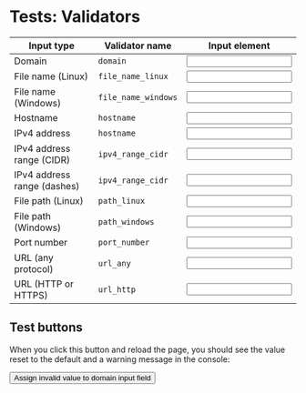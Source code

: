 # Tests: Validators

Input type | Validator name | Input element
---|---|---
Domain | `domain` | <input data-input-for="VALIDATOR_DOMAIN">
File name (Linux) | `file_name_linux` | <input data-input-for="VALIDATOR_FILE_LINUX">
File name (Windows) | `file_name_windows` | <input data-input-for="VALIDATOR_FILE_WINDOWS">
Hostname | `hostname` | <input data-input-for="VALIDATOR_HOSTNAME">
IPv4 address | `hostname` | <input data-input-for="VALIDATOR_IPV4_ADDRESS">
IPv4 address range (CIDR) | `ipv4_range_cidr` | <input data-input-for="VALIDATOR_IPV4_CIDR">
IPv4 address range (dashes) | `ipv4_range_cidr` | <input data-input-for="VALIDATOR_IPV4_DASHES">
File path (Linux) | `path_linux` | <input data-input-for="VALIDATOR_PATH_LINUX">
File path (Windows) | `path_windows` | <input data-input-for="VALIDATOR_PATH_WINDOWS">
Port number | `port_number` | <input data-input-for="VALIDATOR_PORT">
URL (any protocol) | `url_any` | <input data-input-for="VALIDATOR_URL_ANY">
URL (HTTP or HTTPS) | `url_http` | <input data-input-for="VALIDATOR_URL_HTTP">

## Test buttons

When you click this button and reload the page, you should see the value reset to the default and a warning message in the console:

<button class="md-button md-button--primary" onclick="localStorage.setItem('VALIDATOR_DOMAIN', 'not-a-valid/domain.')">Assign invalid value to domain input field</button>

